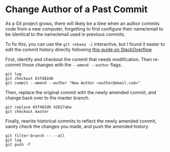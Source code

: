 Change Author of a Past Commit
==============================

As a Git project grows, there will likely be a time when an author commits code from a new computer, forgetting to first configure their name/email to be identical to the name/email used in previous commits.

To fix this, you can use the `git rebase -i` interactive, but I found it easier to edit the commit history directly following [this guide on StackOverflow](http://stackoverflow.com/a/28845565).

First, identify and checkout the commit that needs modification. Then re-commit those changes with the `--amend --author` flags.

```git
git log
git checkout 03f482d6
git commit --amend --author "New Author <author@email.com>"
```

Then, replace the original commit with the newly amended commit, and change back over to the master branch.

```git
git replace 03f482d6 42627abe
git checkout master
```

Finally, rewrite historical commits to reflect the newly amended commit, sanity check the changes you made, and push the amended history.

```git
git filter-branch -- --all
git log
git push -f
```